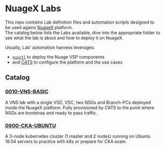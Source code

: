 # NuageX Labs
This repo contains Lab definition files and automation scripts designed to be used agains [NuageX](https://nuagex.io) platform.  
The catalog below lists the Labs available, dive into the appropriate folder to see what the lab is about and how to deploy it on NuageX.

Usually, Lab' automation harness leverages:

* [`nuxctl`](https://nuxctl.nuagex.io) to deploy the Nuage VSP components
* and [CATS](http://cats-docs.nuageteam.net) to configure the platform and the use cases

## Catalog

### [0010-VNS-BASIC](./0010-VNS-BASIC)
A VNS lab with a single VSD, VSC, two NSGs and Branch-PCs deployed inside the NuageX platform. Fully provisioned by CATS to the point where NSGs are bootstrap and ready to pass traffic.

### [0900-CKA-UBUNTU](./0900-CKA-UBUNTU)
A 3-node kubernetes cluster (1 master and 2 nodes) running on Ubuntu 18.04 servers to practice with k8s or prepare for CKA exam.